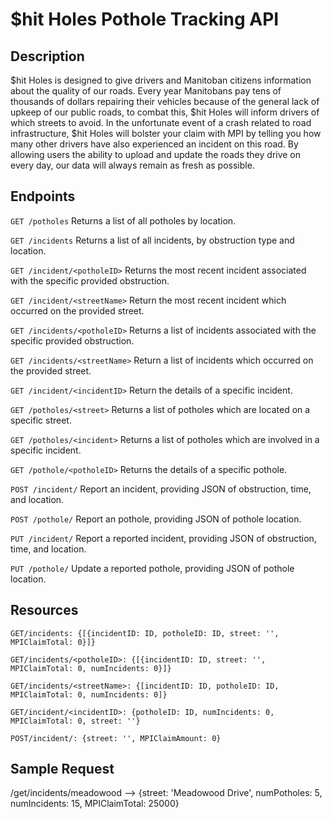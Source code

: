 # $hit Holes Pothole Tracking API

## Description
$hit Holes is designed to give drivers and Manitoban citizens information about the quality of our roads. Every year Manitobans pay tens of thousands of dollars repairing their vehicles because of the general lack of upkeep of our public roads, to combat this, $hit Holes will inform drivers of which streets to avoid. In the unfortunate event of a crash related to road infrastructure, $hit Holes will bolster your claim with MPI by telling you how many other drivers have also experienced an incident on this road. By allowing users the ability to upload and update the roads they drive on every day, our data will always remain as fresh as possible.

## Endpoints

`GET /potholes`
Returns a list of all potholes by location.

`GET /incidents`
Returns a list of all incidents, by obstruction type and location.

`GET /incident/<potholeID>`
Returns the most recent incident associated with the specific provided obstruction.

`GET /incident/<streetName>`
Return the most recent incident which occurred on the provided street.

`GET /incidents/<potholeID>`
Returns a list of incidents associated with the specific provided obstruction.

`GET /incidents/<streetName>`
Return a list of incidents which occurred on the provided street.

`GET /incident/<incidentID>`
Return the details of a specific incident.

`GET /potholes/<street>`
Returns a list of potholes which are located on a specific street.

`GET /potholes/<incident>`
Returns a list of potholes which are involved in a specific incident.

`GET /pothole/<potholeID>`
Returns the details of a specific pothole.

`POST /incident/`
Report an incident, providing JSON of obstruction, time, and location.

`POST /pothole/`
Report an pothole, providing JSON of pothole location.

`PUT /incident/`
Report a reported incident, providing JSON of obstruction, time, and location.

`PUT /pothole/`
Update a reported pothole, providing JSON of pothole location.

## Resources
`GET/incidents: {[{incidentID: ID, potholeID: ID, street: '', MPIClaimTotal: 0}]}`

`GET/incidents/<potholeID>: {[{incidentID: ID, street: '', MPIClaimTotal: 0, numIncidents: 0}]}`

`GET/incidents/<streetName>: {[incidentID: ID, potholeID: ID, MPIClaimTotal: 0, numIncidents: 0]}`

`GET/incident/<incidentID>: {potholeID: ID, numIncidents: 0, MPIClaimTotal: 0, street: ''}`

`POST/incident/: {street: '', MPIClaimAmount: 0}`

## Sample Request
/get/incidents/meadowood --> {street: 'Meadowood Drive', numPotholes: 5, numIncidents: 15, MPIClaimTotal: 25000}
